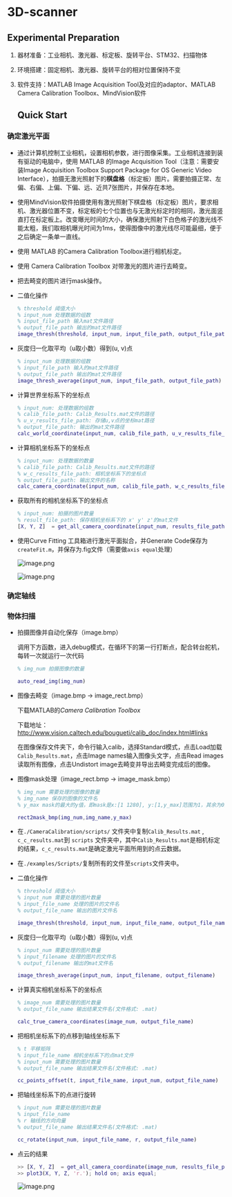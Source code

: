 # 3D-scanner



##  Experimental Preparation

1. 器材准备：工业相机、激光器、标定板、旋转平台、STM32、扫描物体
2. 环境搭建：固定相机、激光器、旋转平台的相对位置保持不变
3. 软件支持：MATLAB Image Acquisition Tool及对应的adaptor、MATLAB Camera Calibration Toolbox、MindVision软件

 	## Quick Start

### 确定激光平面

- 通过计算机控制工业相机，设置相机参数，进行图像采集。工业相机连接到装有驱动的电脑中，使用 MATLAB 的Image Acquisition Tool（注意：需要安装Image Acquisition Toolbox Support Package for OS Generic Video Interface），拍摄无激光照射下的**棋盘格**（标定板）图片。需要拍摄正常、左偏、右偏、上偏、下偏、远、近共7张图片，并保存在本地。
- 使用MindVision软件拍摄使用有激光照射下棋盘格（标定板）图片，要求相机、激光器位置不变，标定板的七个位置也与无激光标定时的相同，激光面竖直打在标定板上。改变曝光时间的大小，确保激光照射下白色格子的激光线不能太粗，我们取相机曝光时间为1ms，使得图像中的激光线尽可能最细，便于之后确定一条单一直线。
- 使用 MATLAB 的Camera Calibration Toolbox进行相机标定。
- 使用 Camera Calibration Toolbox 对带激光的图片进行去畸变。
- 把去畸变的图片进行mask操作。

- 二值化操作

  ```matlab
  % threshold 阈值大小
  % input_num 处理数据的组数
  % input_file_path 输入mat文件路径
  % output_file_path 输出的mat文件路径
  image_thresh(threshold, input_num, input_file_path, output_file_path)
  ```

- 灰度归一化取平均（u取小数）得到(u, v)点

  ```matlab
  % input_num 处理数据的组数
  % input_file_path 输入的mat文件路径
  % output_file_path 输出的mat文件路径
  image_thresh_average(input_num, input_file_path, output_file_path)
  ```

- 计算世界坐标系下的坐标点

  ```matlab
  % input_num: 处理数据的组数
  % calib_file_path: Calib_Results.mat文件的路径
  % u_v_results_file_path: 存储u,v点的坐标mat路径
  % output_file_path: 输出的mat文件路径
  calc_world_coordinate(input_num, calib_file_path, u_v_results_file_path, output_file_path)
  ```

- 计算相机坐标系下的坐标点

  ```matlab
  % input_num: 处理数据的数量
  % calib_file_path: Calib_Results.mat文件的路径
  % w_c_results_file_path: 相机坐标系下的坐标点
  % output_file_path: 输出文件的名称
  calc_camera_coordinate(input_num, calib_file_path, w_c_results_file_path, output_file_path)
  ```

- 获取所有的相机坐标系下的坐标点 

  ```matlab
  % input_num: 拍摄的图片数量
  % result_file_path: 保存相机坐标系下的 x' y' z'的mat文件 
  [X, Y, Z]  = get_all_camera_coordinate(input_num, results_file_path)
  ```

- 使用Curve Fitting 工具箱进行激光平面拟合，并Generate Code保存为`createFit.m`，并保存为.fig文件（需要做`axis equal`处理）

  ![image.png](https://i.loli.net/2020/01/12/P1fdCoMbK2nj8YN.png)

  ![image.png](https://i.loli.net/2020/01/12/eOEqPuT1sZkcbV3.png)

### 确定轴线



### 物体扫描

- 拍摄图像并自动化保存（image.bmp）

  调用下方函数，进入debug模式，在循环下的第一行打断点，配合转台舵机，每转一次就运行一次代码

  ```matlab
  % img_num 拍摄图像的数量
  
  auto_read_img(img_num)
  ```



- 图像去畸变（image.bmp → image_rect.bmp）

  下载MATLAB的*Camera Calibration Toolbox*

  下载地址：http://www.vision.caltech.edu/bouguetj/calib_doc/index.html#links

  在图像保存文件夹下，命令行输入calib，选择Standard模式，点击Load加载`Calib_Results.mat`，点击Image names输入图像头文字，点击Read images读取所有图像，点击Undistort image去畸变并导出去畸变完成后的图像。

  

- 图像mask处理（image_rect.bmp → image_mask.bmp）

  ```matlab
  % img_num 需要处理的图像的数量
  % img_name 保存的图像的文件名
  % y_max mask的最大的y值，即mask是x:[1 1280], y:[1,y_max]范围为1，其余为0的1280*1024矩阵
  
  rect2mask_bmp(img_num,img_name,y_max)
  ```

  

- 在`./CameraCalibration/scripts/` 文件夹中复制`Calib_Results.mat` , `c_c_results.mat`到 `scripts` 文件夹中，其中`Calib_Results.mat`是相机标定的结果，`c_c_results.mat`是确定激光平面所用到的点云数据。

  

- 在`./examples/Scripts/`复制所有的文件至`scripts`文件夹中。

  

- 二值化操作

  ```matlab
  % threshold 阈值大小
  % input_num 需要处理的图片数量
  % input_file_name 处理的图片的文件名
  % output_file_name 输出的图片文件名
  
  image_thresh(threshold, input_num, input_file_name, output_file_name)
  ```

  

- 灰度归一化取平均（u取小数）得到(u, v)点

  ```matlab
  % input_num 需要处理的图片数量
  % input_filename 处理的图片的文件名
  % output_filename 输出的mat文件名
  
  image_thresh_average(input_num, input_filename, output_filename)
  ```

  

- 计算真实相机坐标系下的坐标点

  ```matlab
  % image_num 需要处理的图片数量
  % output_file_name 输出结果文件名(文件格式: .mat)
  
  calc_true_camera_coordinates(image_num, output_file_name)
  ```

  

- 把相机坐标系下的点移到轴线坐标系下

  ```matlab
  % t 平移矩阵
  % input_file_name 相机坐标系下的点mat文件
  % input_num 需要处理的图片数量
  % output_file_name 输出结果文件名(文件格式: .mat)
  
  cc_points_offset(t, input_file_name, input_num, output_file_name)
  ```

  

- 把轴线坐标系下的点进行旋转

  ```matlab
  % input_num 需要处理的图片数量
  % input_file_name 
  % r 轴线的方向向量
  % output_file_name 输出结果文件名(文件格式: .mat)
  
  cc_rotate(input_num, input_file_name, r, output_file_name)
  ```

  

- 点云的结果

  ```matlab
  >> [X, Y, Z]  = get_all_camera_coordinate(image_num, results_file_path)
  >> plot3(X, Y, Z, 'r.'); hold on; axis equal;
  ```

  ![image.png](https://i.loli.net/2019/12/31/eSULa18slkEoQ7n.png)

  

